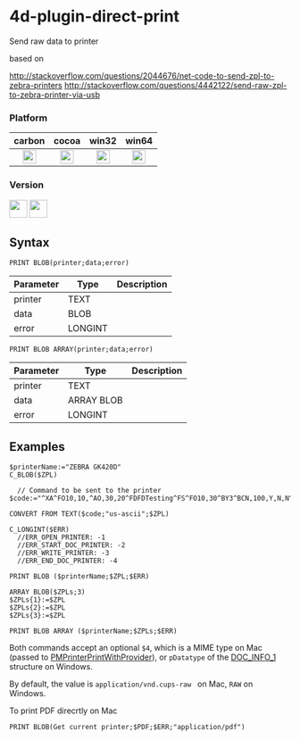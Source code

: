 # 4d-plugin-direct-print
Send raw data to printer

based on 

http://stackoverflow.com/questions/2044676/net-code-to-send-zpl-to-zebra-printers
http://stackoverflow.com/questions/4442122/send-raw-zpl-to-zebra-printer-via-usb

### Platform

| carbon | cocoa | win32 | win64 |
|:------:|:-----:|:---------:|:---------:|
|<img src="https://cloud.githubusercontent.com/assets/1725068/22371562/1b091f0a-e4db-11e6-8458-8653954a7cce.png" width="24" height="24" />|<img src="https://cloud.githubusercontent.com/assets/1725068/22371562/1b091f0a-e4db-11e6-8458-8653954a7cce.png" width="24" height="24" />|<img src="https://cloud.githubusercontent.com/assets/1725068/22371562/1b091f0a-e4db-11e6-8458-8653954a7cce.png" width="24" height="24" />|<img src="https://cloud.githubusercontent.com/assets/1725068/22371562/1b091f0a-e4db-11e6-8458-8653954a7cce.png" width="24" height="24" />|

### Version

<img src="https://cloud.githubusercontent.com/assets/1725068/18940649/21945000-8645-11e6-86ed-4a0f800e5a73.png" width="32" height="32" /> <img src="https://cloud.githubusercontent.com/assets/1725068/18940648/2192ddba-8645-11e6-864d-6d5692d55717.png" width="32" height="32" />

## Syntax

```
PRINT BLOB(printer;data;error)
```

Parameter|Type|Description
------------|------------|----
printer|TEXT|
data|BLOB|
error|LONGINT|

```
PRINT BLOB ARRAY(printer;data;error)
```

Parameter|Type|Description
------------|------------|----
printer|TEXT|
data|ARRAY BLOB|
error|LONGINT|

## Examples

```
$printerName:="ZEBRA GK420D"
C_BLOB($ZPL)

  // Command to be sent to the printer
$code:="^XA^FO10,10,^AO,30,20^FDFDTesting^FS^FO10,30^BY3^BCN,100,Y,N,N^FDTesting^FS^XZ"

CONVERT FROM TEXT($code;"us-ascii";$ZPL)

C_LONGINT($ERR)
  //ERR_OPEN_PRINTER: -1
  //ERR_START_DOC_PRINTER: -2
  //ERR_WRITE_PRINTER: -3
  //ERR_END_DOC_PRINTER: -4

PRINT BLOB ($printerName;$ZPL;$ERR)

ARRAY BLOB($ZPLs;3)
$ZPLs{1}:=$ZPL
$ZPLs{2}:=$ZPL
$ZPLs{3}:=$ZPL

PRINT BLOB ARRAY ($printerName;$ZPLs;$ERR)
```

Both commands accept an optional ``$4``, which is a MIME type on Mac (passed to [PMPrinterPrintWithProvider](https://developer.apple.com/reference/applicationservices/1461110-pmprinterprintwithprovider?language=objc)), or ``pDatatype`` of the [DOC_INFO_1](https://msdn.microsoft.com/en-us/library/windows/desktop/dd162471(v=vs.85).aspx) structure on Windows.

By default, the value is ``application/vnd.cups-raw `` on Mac, ``RAW`` on Windows.

To print PDF direcrtly on Mac
```
PRINT BLOB(Get current printer;$PDF;$ERR;"application/pdf")
```

